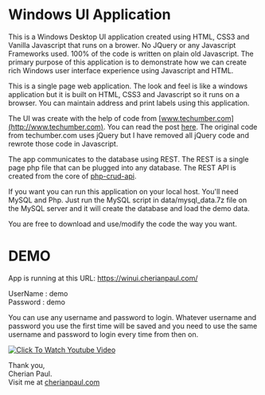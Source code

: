 # Windows UI Application
This is a Windows Desktop UI application created using HTML, CSS3 and Vanilla Javascript that runs on a brower.  No JQuery or any Javascript Frameworks used. 100% of the code is written on plain old Javascript. The primary purpose of this application is to demonstrate how we can create rich Windows user interface experience using Javascript and HTML. 

This is a single page web application. The look and feel is like a windows application but it is built on HTML, CSS3 and Javascript so it runs on a browser. You can maintain address and print labels using this application. 

The UI was create with the help of code from [www.techumber.com](http://www.techumber.com). You can read the post [here](https://www.techumber.com/the-ultimate-windows7-desktop-using-pure-css3-jquery/). The original code from techumber.com uses jQuery but I have removed all jQuery code and rewrote those code in Javascript. 

The app communicates to the database using REST. The REST is a single page php file that can be plugged into any database. The REST API is created from the core of [php-crud-api](https://github.com/mevdschee/php-crud-api/blob/master/extras/core.php). 

If you want you can run this application on your local host. You'll need MySQL and Php. Just run the MySQL script in data/mysql_data.7z file on the MySQL server and it will create the database and load the demo data. 

You are free to download and use/modify the code the way you want.

# DEMO

App is running at this URL: https://winui.cherianpaul.com/

UserName : demo <br />
Password : demo

You can use any username and password to login. Whatever username and password you use the first time will be saved and you need to use the same username and password to login every time from then on. 

[![Click To Watch Youtube Video](https://img.youtube.com/vi/Jc7lLXXwl8c/0.jpg)](https://www.youtube.com/watch?v=Jc7lLXXwl8c)

Thank you, <br />
Cherian Paul.  <br />
Visit me at [cherianpaul.com](https://www.cherianpaul.com)


